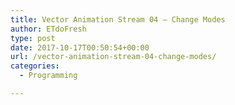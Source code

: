 ```yaml
---
title: Vector Animation Stream 04 – Change Modes
author: ETdoFresh
type: post
date: 2017-10-17T00:50:54+00:00
url: /vector-animation-stream-04-change-modes/
categories:
  - Programming

---
```

